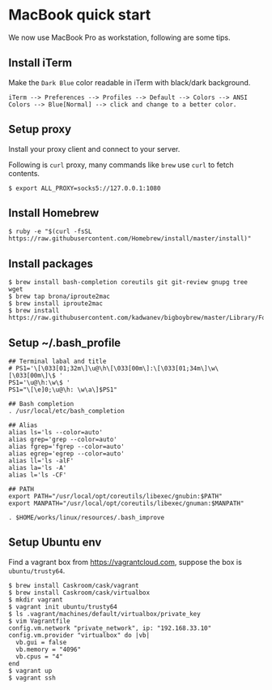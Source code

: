 # MacBook quick start

We now use MacBook Pro as workstation, following are some tips.

## Install iTerm

Make the `Dark Blue` color readable in iTerm with black/dark background.

```
iTerm --> Preferences --> Profiles --> Default --> Colors --> ANSI Colors --> Blue[Normal] --> click and change to a better color.
```

## Setup proxy

Install your proxy client and connect to your server.

Following is `curl` proxy, many commands like `brew` use `curl` to fetch contents.

```
$ export ALL_PROXY=socks5://127.0.0.1:1080
```

## Install Homebrew

```
$ ruby -e "$(curl -fsSL https://raw.githubusercontent.com/Homebrew/install/master/install)"
```

## Install packages

```
$ brew install bash-completion coreutils git git-review gnupg tree wget
$ brew tap brona/iproute2mac
$ brew install iproute2mac
$ brew install https://raw.githubusercontent.com/kadwanev/bigboybrew/master/Library/Formula/sshpass.rb
```

## Setup ~/.bash_profile

```
## Terminal labal and title
# PS1='\[\033[01;32m\]\u@\h\[\033[00m\]:\[\033[01;34m\]\w\[\033[00m\]\$ '
PS1='\u@\h:\w\$ '
PS1="\[\e]0;\u@\h: \w\a\]$PS1"

## Bash completion
. /usr/local/etc/bash_completion

## Alias
alias ls='ls --color=auto'
alias grep='grep --color=auto'
alias fgrep='fgrep --color=auto'
alias egrep='egrep --color=auto'
alias ll='ls -alF'
alias la='ls -A'
alias l='ls -CF'

## PATH
export PATH="/usr/local/opt/coreutils/libexec/gnubin:$PATH"
export MANPATH="/usr/local/opt/coreutils/libexec/gnuman:$MANPATH"

. $HOME/works/linux/resources/.bash_improve
```

## Setup Ubuntu env

Find a vagrant box from <https://vagrantcloud.com>, suppose the box is `ubuntu/trusty64`.

```
$ brew install Caskroom/cask/vagrant
$ brew install Caskroom/cask/virtualbox
$ mkdir vagrant
$ vagrant init ubuntu/trusty64
$ ls .vagrant/machines/default/virtualbox/private_key
$ vim Vagrantfile
config.vm.network "private_network", ip: "192.168.33.10"
config.vm.provider "virtualbox" do |vb|
  vb.gui = false
  vb.memory = "4096"
  vb.cpus = "4"
end
$ vagrant up
$ vagrant ssh
```
